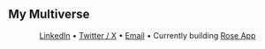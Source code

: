## My Multiverse  

<p align="center">
<a href="https://www.linkedin.com/in/hussien-elfayoumy-551721270/" target="blank">LinkedIn</a> •
<a href="https://x.com/hussien_fayoumy" target="blank">Twitter / X</a> •
<a href="mailto:hussienelfayoumy27@gmail.com" target="blank">Email</a> •
Currently building <a href="https://github.com/hussien22elfayoumy/Elevate-Rose-App" target="blank">Rose App</a>
</p>
